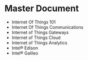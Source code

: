 Master Document
==

- Internet Of Things 101
- Internet Of Things Communications
- Internet of Things Gateways
- Internet of Things Cloud
- Internet of Things Analytics
- Intel® Edison
- Intel® Galileo

